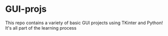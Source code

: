 # GUI-projs
This repo contains a variety of basic GUI projects using TKinter and Python! It's all part of the learning process
